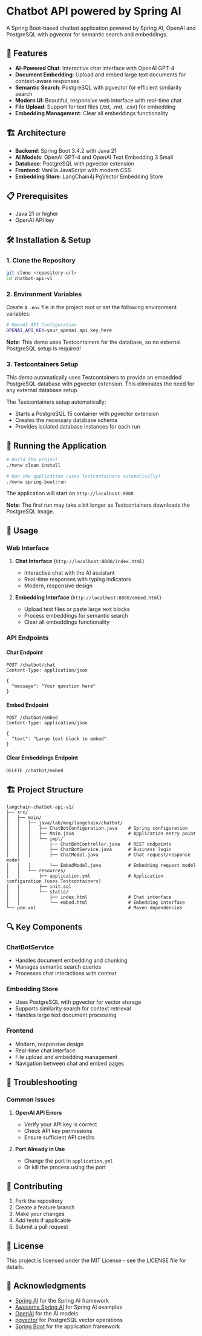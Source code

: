 # Chatbot API powered by Spring AI

A Spring Boot-based chatbot application powered by Spring AI, OpenAI and PostgreSQL with pgvector for semantic search and embeddings.

## 🚀 Features

- **AI-Powered Chat**: Interactive chat interface with OpenAI GPT-4
- **Document Embedding**: Upload and embed large text documents for context-aware responses
- **Semantic Search**: PostgreSQL with pgvector for efficient similarity search
- **Modern UI**: Beautiful, responsive web interface with real-time chat
- **File Upload**: Support for text files (.txt, .md, .csv) for embedding
- **Embedding Management**: Clear all embeddings functionality

## 🏗️ Architecture

- **Backend**: Spring Boot 3.4.2 with Java 21
- **AI Models**: OpenAI GPT-4 and OpenAI Text Embedding 3 Small
- **Database**: PostgreSQL with pgvector extension
- **Frontend**: Vanilla JavaScript with modern CSS
- **Embedding Store**: LangChain4j PgVector Embedding Store

## 📋 Prerequisites

- Java 21 or higher
- OpenAI API key

## 🛠️ Installation & Setup

### 1. Clone the Repository

```bash
git clone <repository-url>
cd chatbot-api-v1
```

### 2. Environment Variables

Create a `.env` file in the project root or set the following environment variables:

```bash
# OpenAI API Configuration
OPENAI_API_KEY=your_openai_api_key_here
```

**Note**: This demo uses Testcontainers for the database, so no external PostgreSQL setup is required!

### 3. Testcontainers Setup

This demo automatically uses Testcontainers to provide an embedded PostgreSQL database with pgvector extension. This eliminates the need for any external database setup.

The Testcontainers setup automatically:
- Starts a PostgreSQL 15 container with pgvector extension
- Creates the necessary database schema
- Provides isolated database instances for each run

## 🚀 Running the Application

```bash
# Build the project
./mvnw clean install

# Run the application (uses Testcontainers automatically)
./mvnw spring-boot:run
```

The application will start on `http://localhost:8080`

**Note**: The first run may take a bit longer as Testcontainers downloads the PostgreSQL image.

## 📱 Usage

### Web Interface

1. **Chat Interface** (`http://localhost:8080/index.html`)
   - Interactive chat with the AI assistant
   - Real-time responses with typing indicators
   - Modern, responsive design

2. **Embedding Interface** (`http://localhost:8080/embed.html`)
   - Upload text files or paste large text blocks
   - Process embeddings for semantic search
   - Clear all embeddings functionality

### API Endpoints

#### Chat Endpoint
```http
POST /chatbot/chat
Content-Type: application/json

{
  "message": "Your question here"
}
```

#### Embed Endpoint
```http
POST /chatbot/embed
Content-Type: application/json

{
  "text": "Large text block to embed"
}
```

#### Clear Embeddings Endpoint
```http
DELETE /chatbot/embed
```

## 🏗️ Project Structure

```
langchain-chatbot-api-v1/
├── src/
│   ├── main/
│   │   ├── java/lab/maq/langchain/chatbot/
│   │   │   ├── ChatBotConfiguration.java    # Spring configuration
│   │   │   ├── Main.java                    # Application entry point
│   │   │   └── impl/
│   │   │       ├── ChatBotController.java   # REST endpoints
│   │   │       ├── ChatBotService.java      # Business logic
│   │   │       ├── ChatModel.java           # Chat request/response model
│   │   │       └── EmbedModel.java          # Embedding request model
│   │   └── resources/
│   │       ├── application.yml              # Application configuration (uses Testcontainers)
|   |       ├── init.sql   
│   │       └── static/
│   │           ├── index.html               # Chat interface
│   │           └── embed.html               # Embedding interface
└── pom.xml                                  # Maven dependencies
```

## 🔍 Key Components

### ChatBotService
- Handles document embedding and chunking
- Manages semantic search queries
- Processes chat interactions with context

### Embedding Store
- Uses PostgreSQL with pgvector for vector storage
- Supports similarity search for context retrieval
- Handles large text document processing

### Frontend
- Modern, responsive design
- Real-time chat interface
- File upload and embedding management
- Navigation between chat and embed pages

## 🚨 Troubleshooting

### Common Issues

1. **OpenAI API Errors**
   - Verify your API key is correct
   - Check API key permissions
   - Ensure sufficient API credits

2. **Port Already in Use**
   - Change the port in `application.yml`
   - Or kill the process using the port

## 🤝 Contributing

1. Fork the repository
2. Create a feature branch
3. Make your changes
4. Add tests if applicable
5. Submit a pull request

## 📄 License

This project is licensed under the MIT License - see the LICENSE file for details.

## 🙏 Acknowledgments

- [Spring AI](https://docs.spring.io/spring-ai/reference/index.html) for the Spring AI framework
- [Awesome Spring AI](https://github.com/spring-ai-community/awesome-spring-ai) for Spring AI examples
- [OpenAI](https://openai.com/) for the AI models
- [pgvector](https://github.com/pgvector/pgvector) for PostgreSQL vector operations
- [Spring Boot](https://spring.io/projects/spring-boot) for the application framework 
